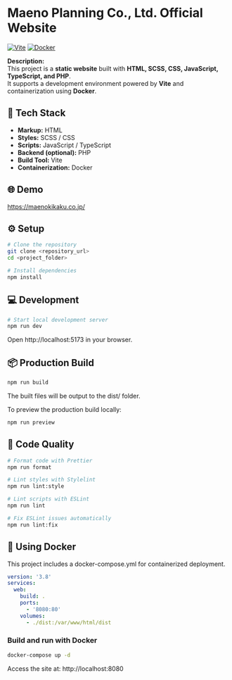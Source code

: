 # Maeno Planning Co., Ltd. Official Website

[![Vite](https://img.shields.io/badge/Vite-3.0-blue)](https://vitejs.dev/)
[![Docker](https://img.shields.io/badge/Docker-Yes-blue)](https://www.docker.com/)

**Description:**  
This project is a **static website** built with **HTML, SCSS, CSS, JavaScript, TypeScript, and PHP**.  
It supports a development environment powered by **Vite** and containerization using **Docker**.

## 🚀 Tech Stack

- **Markup:** HTML
- **Styles:** SCSS / CSS
- **Scripts:** JavaScript / TypeScript
- **Backend (optional):** PHP
- **Build Tool:** Vite
- **Containerization:** Docker

## 🌐 Demo

https://maenokikaku.co.jp/

## ⚙️ Setup

```bash
# Clone the repository
git clone <repository_url>
cd <project_folder>

# Install dependencies
npm install
```

## 💻 Development

```bash
# Start local development server
npm run dev
```

Open http://localhost:5173 in your browser.

## 📦 Production Build

```bash
npm run build
```

The built files will be output to the dist/ folder.

To preview the production build locally:

```bash
npm run preview
```

## 🧹 Code Quality

```bash
# Format code with Prettier
npm run format

# Lint styles with Stylelint
npm run lint:style

# Lint scripts with ESLint
npm run lint

# Fix ESLint issues automatically
npm run lint:fix
```

## 🐳 Using Docker

This project includes a docker-compose.yml for containerized deployment.

```yaml
version: '3.8'
services:
  web:
    build: .
    ports:
      - '8080:80'
    volumes:
      - ./dist:/var/www/html/dist
```

### Build and run with Docker

```bash
docker-compose up -d
```

Access the site at: http://localhost:8080

